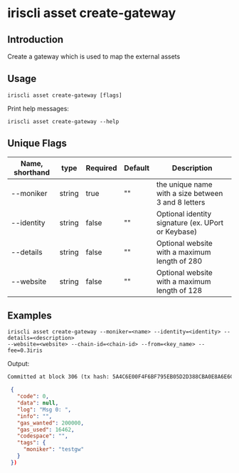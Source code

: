 # iriscli asset create-gateway

## Introduction

Create a gateway which is used to map the external assets

## Usage

```
iriscli asset create-gateway [flags]
```

Print help messages:
```
iriscli asset create-gateway --help
```

## Unique Flags

| Name, shorthand     | type   | Required | Default  | Description                                                         |
| --------------------| -----  | -------- | -------- | ------------------------------------------------------------------- |
| --moniker           | string | true     | ""       | the unique name with a size between 3 and 8 letters|
| --identity          | string | false    | ""       | Optional identity signature (ex. UPort or Keybase) |
| --details           | string | false    | ""       | Optional website with a maximum length of 280|
| --website           | string | false    | ""       | Optional website with a maximum length of 128|


## Examples

```
iriscli asset create-gateway --moniker=<name> --identity=<identity> --details=<description> 
--website=<website> --chain-id=<chain-id> --from=<key_name> --fee=0.3iris
```

Output:
```txt
Committed at block 306 (tx hash: 5A4C6E00F4F6BF795EB05D2D388CBA0E8A6E6CF17669314B1EE6A31729A22450, response: {Code:0 Data:[] Log:Msg 0:  Info: GasWanted:200000 GasUsed:3398 Tags:[{Key:[97 99 116 105 111 110] Value:[115 101 114 118 105 99 101 45 119 105 116 104 100 114 97 119 45 102 101 101 115] XXX_NoUnkeyedLiteral:{} XXX_unrecognized:[] XXX_sizecache:0} {Key:[99 111 109 112 108 101 116 101 67 111 110 115 117 109 101 100 84 120 70 101 101 45 105 114 105 115 45 97 116 116 111] Value:[34 54 55 57 54 48 48 48 48 48 48 48 48 48 48 48 34] XXX_NoUnkeyedLiteral:{} XXX_unrecognized:[] XXX_sizecache:0}] Codespace: XXX_NoUnkeyedLiteral:{} XXX_unrecognized:[] XXX_sizecache:0})
```

```json
 {
   "code": 0,
   "data": null,
   "log": "Msg 0: ",
   "info": "",
   "gas_wanted": 200000,
   "gas_used": 16462,
   "codespace": "",
   "tags": {
     "moniker": "testgw"
   }
 })
```